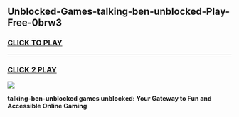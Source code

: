 
## Unblocked-Games-talking-ben-unblocked-Play-Free-0brw3
<h3>
<a href="https://premium76.site?title=talking-ben-unblocked&ref=12A">CLICK TO PLAY</a></h3>
<hr>

<h3>
<a href="https://premium76.site?title=talking-ben-unblocked&ref=12A">CLICK 2 PLAY</a>
  
</h3>

<a href="https://premium76.site?title=talking-ben-unblocked&ref=12A"><img src="https://clearcache.store/games.png"></a>


**talking-ben-unblocked games unblocked: Your Gateway to Fun and Accessible Online Gaming**
